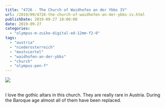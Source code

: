 ```yaml
---
title: "4726 - The Church of Waidhofen an der Ybbs IV"
url: /2019/09/4726-the-church-of-waidhofen-an-der-ybbs-iv.html
publishDate: 2019-09-27 18:00:00
date: 2019-09-27
categories: 
  - "olympus-m-zuiko-digital-ed-12mm-f2-0"
tags: 
  - "austria"
  - "niederosterreich"
  - "mostviertel"
  - "waidhofen-an-der-ybbs"
  - "church"
  - "olympus-pen-f"
---
```

<div class="container">
<div class="center"><a target="_blank" href="https://d25zfm9zpd7gm5.cloudfront.net/1200x1200/2018/20180422_140108_lr.jpg"><img class="webfeedsFeaturedVisual" src="https://d25zfm9zpd7gm5.cloudfront.net/0600x0600/2018/20180422_140108_lr.jpg" /></a></div>
</div>
<br />

I love the gothic altars in this church. They are really rare in
Austria. During the Baroque age almost all of them have been
replaced.